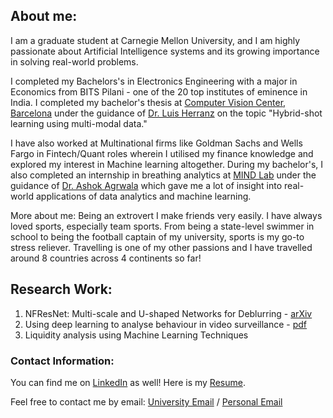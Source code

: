 ## About me:

I am a graduate student at Carnegie Mellon University, and I am highly passionate about Artificial Intelligence systems and its growing importance in solving real-world problems.  

I completed my Bachelors's in Electronics Engineering with a major in Economics from BITS Pilani - one of the 20 top institutes of eminence in India. I completed my bachelor's thesis at [Computer Vision Center, Barcelona](http://www.cvc.uab.es) under the guidance of [Dr. Luis Herranz](https://lherranz.org) on the topic "Hybrid-shot learning using multi-modal data."

I have also worked at Multinational firms like Goldman Sachs and Wells Fargo in Fintech/Quant roles wherein I utilised my finance knowledge and explored my interest in Machine learning altogether. 
During my bachelor's, I also completed an internship in breathing analytics at [MIND Lab](https://mindlab.cs.umd.edu) under the guidance of [Dr. Ashok Agrwala](https://www.cs.umd.edu/people/agrawala) which gave me a lot of insight into real-world applications of data analytics and machine learning.

More about me:
Being an extrovert I make friends very easily. I have always loved sports, especially team sports. From being a state-level swimmer in school to being the football captain of my university, sports is my go-to stress reliever.
Travelling is one of my other passions and I have travelled around 8 countries across 4 continents so far!

## Research Work: 

1. NFResNet: Multi-scale and U-shaped Networks for Deblurring - [arXiv](https://arxiv.org/abs/2212.05909)
2. Using deep learning to analyse behaviour in video surveillance - [pdf](https://ieeexplore.ieee.org/document/10116489)
3. Liquidity analysis using Machine Learning Techniques 



### Contact Information: 

You can find me on [LinkedIn](https://www.linkedin.com/in/aarya-makwana-58b129169) as well!
Here is my [Resume](https://drive.google.com/file/d/1Y1jw1SFbYLUbUXYYuRpOUnpqNUeFkJji/view?usp=sharing).

Feel free to contact me by email: [University Email](amakwana@andrew.cmu.edu) / [Personal Email](aarya.makwana1211@gmail.com)

<!-- [computer-science-association.github.io/art](https://computer-science-association.github.io/art).
The talks will be hosted on Airmeet and live streamed to our [Youtube Channel](https://www.youtube.com/channel/UCYiBwzdsS8FImzKCDlnTqfw) and our Facebook pages: [ART](https://www.facebook.com/Alumni.Research.Talks) and [CSA](https://www.facebook.com/csa.bits). You can join the live streams incase you can't find a seat on Airmeet.

https://wordpress.com/support/markdown-quick-reference/ -->
